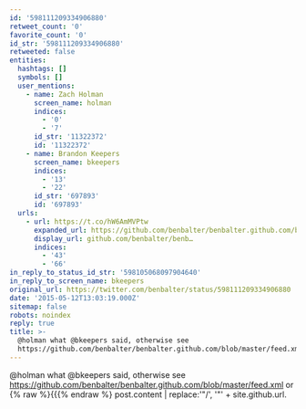 ```yaml
---
id: '598111209334906880'
retweet_count: '0'
favorite_count: '0'
id_str: '598111209334906880'
retweeted: false
entities:
  hashtags: []
  symbols: []
  user_mentions:
    - name: Zach Holman
      screen_name: holman
      indices:
        - '0'
        - '7'
      id_str: '11322372'
      id: '11322372'
    - name: Brandon Keepers
      screen_name: bkeepers
      indices:
        - '13'
        - '22'
      id_str: '697893'
      id: '697893'
  urls:
    - url: https://t.co/hW6AmMVPtw
      expanded_url: https://github.com/benbalter/benbalter.github.com/blob/master/feed.xml
      display_url: github.com/benbalter/benb…
      indices:
        - '43'
        - '66'
in_reply_to_status_id_str: '598105068097904640'
in_reply_to_screen_name: bkeepers
original_url: https://twitter.com/benbalter/status/598111209334906880
date: '2015-05-12T13:03:19.000Z'
sitemap: false
robots: noindex
reply: true
title: >-
  @holman what @bkeepers said, otherwise see
  https://github.com/benbalter/benbalter.github.com/blob/master/feed.xml…
---
```


@holman what @bkeepers said, otherwise see https://github.com/benbalter/benbalter.github.com/blob/master/feed.xml or {% raw %}{{{% endraw %} post.content | replace:'"/', '"' + site.github.url.